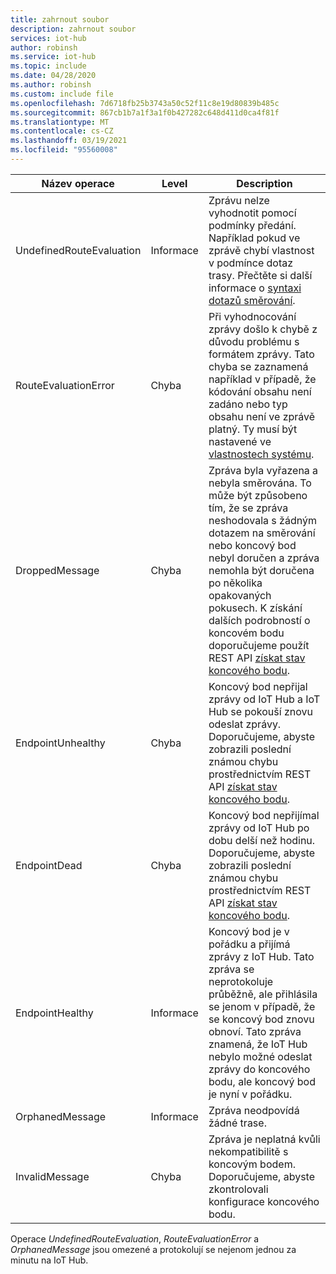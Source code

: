 ```yaml
---
title: zahrnout soubor
description: zahrnout soubor
services: iot-hub
author: robinsh
ms.service: iot-hub
ms.topic: include
ms.date: 04/28/2020
ms.author: robinsh
ms.custom: include file
ms.openlocfilehash: 7d6718fb25b3743a50c52f11c8e19d80839b485c
ms.sourcegitcommit: 867cb1b7a1f3a1f0b427282c648d411d0ca4f81f
ms.translationtype: MT
ms.contentlocale: cs-CZ
ms.lasthandoff: 03/19/2021
ms.locfileid: "95560008"
---
```

<!-- operation names for the diag logs for IoT Hub -->

|Název operace|Level|Description|
|------------- |-----|-----------|
|UndefinedRouteEvaluation|Informace|Zprávu nelze vyhodnotit pomocí podmínky předání. Například pokud ve zprávě chybí vlastnost v podmínce dotaz trasy. Přečtěte si další informace o [syntaxi dotazů směrování](../articles/iot-hub/iot-hub-devguide-routing-query-syntax.md).|
|RouteEvaluationError|Chyba|Při vyhodnocování zprávy došlo k chybě z důvodu problému s formátem zprávy. Tato chyba se zaznamená například v případě, že kódování obsahu není zadáno nebo typ obsahu není ve zprávě platný. Ty musí být nastavené ve [vlastnostech systému](../articles/iot-hub/iot-hub-devguide-routing-query-syntax.md#system-properties).|
|DroppedMessage|Chyba|Zpráva byla vyřazena a nebyla směrována. To může být způsobeno tím, že se zpráva neshodovala s žádným dotazem na směrování nebo koncový bod nebyl doručen a zpráva nemohla být doručena po několika opakovaných pokusech. K získání dalších podrobností o koncovém bodu doporučujeme použít REST API [získat stav koncového bodu](/rest/api/iothub/iothubresource/getendpointhealth#iothubresource_getendpointhealth).|
|EndpointUnhealthy|Chyba|Koncový bod nepřijal zprávy od IoT Hub a IoT Hub se pokouší znovu odeslat zprávy. Doporučujeme, abyste zobrazili poslední známou chybu prostřednictvím REST API [získat stav koncového bodu](/rest/api/iothub/iothubresource/getendpointhealth#iothubresource_getendpointhealth).|
|EndpointDead|Chyba|Koncový bod nepřijímal zprávy od IoT Hub po dobu delší než hodinu. Doporučujeme, abyste zobrazili poslední známou chybu prostřednictvím REST API [získat stav koncového bodu](/rest/api/iothub/iothubresource/getendpointhealth#iothubresource_getendpointhealth).|
|EndpointHealthy|Informace|Koncový bod je v pořádku a přijímá zprávy z IoT Hub. Tato zpráva se neprotokoluje průběžně, ale přihlásila se jenom v případě, že se koncový bod znovu obnoví. Tato zpráva znamená, že IoT Hub nebylo možné odeslat zprávy do koncového bodu, ale koncový bod je nyní v pořádku.|
|OrphanedMessage|Informace|Zpráva neodpovídá žádné trase.|
|InvalidMessage|Chyba|Zpráva je neplatná kvůli nekompatibilitě s koncovým bodem. Doporučujeme, abyste zkontrolovali konfigurace koncového bodu.|


Operace *UndefinedRouteEvaluation*, *RouteEvaluationError* a *OrphanedMessage* jsou omezené a protokolují se nejenom jednou za minutu na IoT Hub.
